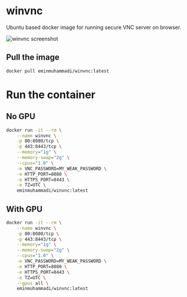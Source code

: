 # winvnc

Ubuntu based docker image for running secure VNC server on browser.

![winvnc screenshot](winvnc?raw=true "winvnc screenshot")


## Pull the image

```bash
docker pull eminmuhammadi/winvnc:latest
```

# Run the container

## No GPU
```bash
docker run -it --rm \
    --name winvnc \
    -p 80:8080/tcp \
    -p 443:8443/tcp \
    --memory="1g" \
    --memory-swap="2g" \
    --cpus="1.0" \
    -e VNC_PASSWORD=MY_WEAK_PASSWORD \
    -e HTTP_PORT=8080 \
    -e HTTPS_PORT=8443 \
    -e TZ=UTC \
    eminmuhammadi/winvnc:latest
```

## With GPU
```bash
docker run -it --rm \
    --name winvnc \
    -p 80:8080/tcp \
    -p 443:8443/tcp \
    --memory="1g" \
    --memory-swap="2g" \
    --cpus="1.0" \
    -e VNC_PASSWORD=MY_WEAK_PASSWORD \
    -e HTTP_PORT=8080 \
    -e HTTPS_PORT=8443 \
    -e TZ=UTC \
    --gpus all \
    eminmuhammadi/winvnc:latest
```